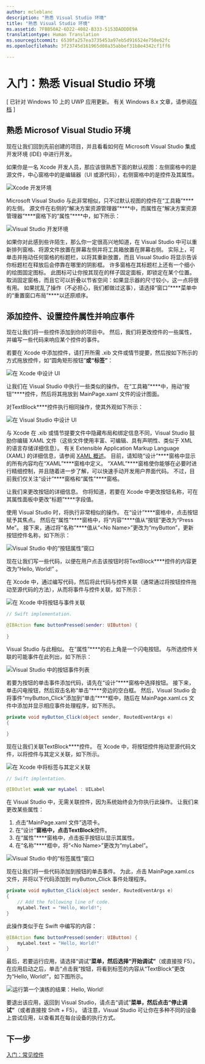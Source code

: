 ```yaml
---
author: mcleblanc
description: "熟悉 Visual Studio 环境"
title: "熟悉 Visual Studio 环境"
ms.assetid: 7FBB50A2-6D22-4082-B333-5153DADDDE9A
translationtype: Human Translation
ms.sourcegitcommit: 6530fa257ea3735453a97eb5d916524e750e62fc
ms.openlocfilehash: 3f23745d161965d08a35abbef31b8e4342cf1ff6

---
```


# 入门：熟悉 Visual Studio 环境

\[ 已针对 Windows 10 上的 UWP 应用更新。 有关 Windows 8.x 文章，请参阅[存档](http://go.microsoft.com/fwlink/p/?linkid=619132) \]

## 熟悉 Microsof Visual Studio 环境

现在让我们回到先前创建的项目，并且看看如何在 Microsoft Visual Studio 集成开发环境 (IDE) 中进行开发。

如果你是一名 Xcode 开发人员，那应该很熟悉下面的默认视图：左侧窗格中的是源文件，中心窗格中的是编辑器（UI 或源代码），右侧窗格中的是控件及其属性。

![Xcode 开发环境](images/ios-to-uwp/xcode-ide.png)

Microsoft Visual Studio 与此非常相似，只不过默认视图的控件在“工具箱”****的左侧。 源文件在右侧的“解决方案资源管理器”****中，而属性在“解决方案资源管理器”****窗格下的“属性”****中，如下所示：

![Visual Studio 开发环境](images/ios-to-uwp/vs-ide.png)

如果你对此感到些许陌生，那么你一定很高兴地知道，在 Visual Studio 中可以重新排列窗格、将源文件放置在屏幕左侧并将工具箱放置在屏幕右侧。 实际上，可单击并拖动任何窗格的标题栏，以将其重新放置，而且 Visual Studio 将显示告诉你标题栏在释放后会停靠在哪里的阴影框。 许多窗格在其标题栏上还有一个细小的绘图固定图标。 此图标可让你按其现在的样子固定面板，即锁定在某个位置。 取消固定窗格，而且它可以折叠以节省空间：如果显示器的尺寸较小，这一点将很有用。 如果扰乱了操作（不必担心，我们都做过这事），请选择“窗口”****菜单中的“重置窗口布局”****以还原顺序。

## 添加控件、设置控件属性并响应事件

现在让我们将一些控件添加到你的项目中。 然后，我们将更改控件的一些属性，并编写一些代码来响应某个控件的事件。

若要在 Xcode 中添加控件，请打开所需 .xib 文件或情节提要，然后按如下所示的方式拖放控件，如“圆角矩形按钮”****或“标签”****：

![在 Xcode 中设计 UI](images/ios-to-uwp/xcode-add-button-label.png)

让我们在 Visual Studio 中执行一些类似的操作。 在“工具箱”****中，拖动“按钮”****控件，然后将其拖放到 MainPage.xaml 文件的设计图面。

对TextBlock****控件执行相同操作，使其外观如下所示：

![在 Visual Studio 中设计 UI](images/ios-to-uwp/vs-add-button-label.png)

与 Xcode 在 .xib 或情节提要文件中隐藏布局和绑定信息不同，Visual Studio 鼓励你编辑 XAML 文件（这些文件使用丰富、可编辑、具有声明性、类似于 XML 的语言存储详细信息）。 有关 Extensible Application Markup Language (XAML) 的详细信息，请参阅 [XAML 概述](https://msdn.microsoft.com/library/windows/apps/mt185595)。 目前，请知晓“设计”****窗格中显示的所有内容均在“XAML”****窗格中定义。 “XAML”****窗格使你能够在必要时进行精细控制，并且随着进一步了解，可以快速手动开发用户界面代码。 不过，目前我们仅关注“设计”****窗格和“属性”****窗格。

让我们来更改按钮的详细信息。 你将知道，若要在 Xcode 中更改按钮名称，可在其属性面板中更改“标题”****字段值。

使用 Visual Studio 时，将执行非常相似的操作。 在“设计”****窗格中，点击按钮赋予其焦点。 然后在“属性”****窗格中，将“内容”****值从“按钮”更改为“Press Me”。 接下来，通过将“名称”****值从“&lt;No Name&gt;”更改为“myButton”，更新按钮控件名称，如下所示：

![Visual Studio 中的“按钮属性”窗口](images/ios-to-uwp/vs-button-properties.png)

现在让我们写一些代码，以便在用户点击该按钮时将TextBlock****控件的内容更改为“Hello, World!” 。

在 Xcode 中，通过编写代码，然后将此代码与控件关联（通常通过将按钮控件拖动至源代码的方法），从而将事件与控件关联，如下所示：

![在 Xcode 中将按钮与事件关联](images/ios-to-uwp/xcode-add-button-event.png)

```swift
// Swift implementation.

@IBAction func buttonPressed(sender: UIButton) {
    
}
```

Visual Studio 与此相似。 在“属性”****的右上角是一个闪电按钮。 与所选控件关联的可能事件在此列出，如下所示：

![Visual Studio 中的按钮事件列表](images/ios-to-uwp/vs-button-event.png)

若要为按钮的单击事件添加代码，请先在“设计”****窗格中选择按钮。 接下来，单击闪电按钮，然后双击名称“单击”****旁边的空白框。 然后，Visual Studio 会将事件“myButton\_Click”添加到“单击”****框中，随后在 MainPage.xaml.cs 文件中添加并显示相应事件处理程序，如下所示。

```csharp
private void myButton_Click(object sender, RoutedEventArgs e)
{

}
```

现在让我们关联TextBlock****控件。 在 Xcode 中，将按钮控件拖动至源代码文件，以将控件与其定义关联，如下所示。

![在 Xcode 中将标签与其定义关联](images/ios-to-uwp/xcode-add-button-reference.png)

```swift
// Swift implentation.

@IBOutlet weak var myLabel : UILabel
```

在 Visual Studio 中，无需关联控件，因为系统始终会为你执行此操作。 让我们来更改某些属性：

1.  点击“MainPage.xaml 文件”选项卡。
2.  在“设计”****窗格中，点击TextBlock****控件。
3.  在“属性”****窗格中，点击扳手按钮以显示其属性。
4.  在“名称”****框中，将“&lt;No Name&gt;”更改为“myLabel”。

![Visual Studio 中的“标签属性”窗口](images/ios-to-uwp/vs-label-properties.png)

现在让我们将一些代码添加到按钮的单击事件。 为此，点击 MainPage.xaml.cs 文件，并将以下代码添加到 myButton\_Click 事件处理程序。

```csharp
private void myButton_Click(object sender, RoutedEventArgs e)
{
    // Add the following line of code.    
    myLabel.Text = "Hello, World!";
}
```

此操作类似于在 Swift 中编写的内容：

```swift
@IBAction func buttonPressed(sender: UIButton) {
    myLabel.text = "Hello, World!"
}
```

最后，若要运行应用，请选择“调试”****菜单，然后选择“开始调试”****（或直接按 F5）。 在应用启动之后，单击“点击我”按钮，将看到标签的内容从“TextBlock”更改为“Hello, World!”，如下图所示。

![运行第一个演练的结果：Hello, World!](images/ios-to-uwp/vs-hello-world.png)

要退出该应用，返回到 Visual Studio，请点击“调试”****菜单，然后点击“停止调试”****（或者直接按 Shift + F5）。 请注意，Visual Studio 可让你在多种不同的设备上尝试应用，以查看其在每台设备的执行方式。

## 下一步

[入门：常见控件](getting-started-common-controls.md)




<!--HONumber=Aug16_HO3-->


